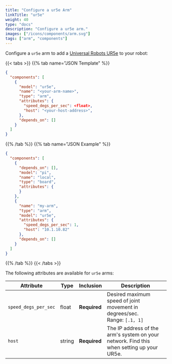 ```yaml
---
title: "Configure a ur5e Arm"
linkTitle: "ur5e"
weight: 40
type: "docs"
description: "Configure a ur5e arm."
images: ["/icons/components/arm.svg"]
tags: ["arm", "components"]
---
```


Configure a `ur5e` arm to add a [Universal Robots UR5e](https://www.universal-robots.com/products/ur5-robot) to your robot:

{{< tabs >}}
{{% tab name="JSON Template" %}}

```json {class="line-numbers linkable-line-numbers"}
{
  "components": [
    {
      "model": "ur5e",
      "name": "<your-arm-name>",
      "type": "arm",
      "attributes": {
        "speed_degs_per_sec": <float>,
        "host": "<your-host-address>",
      },
      "depends_on": []
    }
  ]
}
```

{{% /tab %}}
{{% tab name="JSON Example" %}}

```json {class="line-numbers linkable-line-numbers"}
{
  "components": [
    {
      "depends_on": [],
      "model": "pi",
      "name": "local",
      "type": "board",
      "attributes": {
      }
    },
    {
      "name": "my-arm",
      "type": "arm",
      "model": "ur5e",
      "attributes": {
        "speed_degs_per_sec": 1,
        "host": "10.1.10.82"
      },
      "depends_on": []
    }
  ]
}
```

{{% /tab %}}
{{< /tabs >}}

The following attributes are available for `ur5e` arms:

<!-- prettier-ignore -->
| Attribute | Type | Inclusion | Description |
| --------- | ---- | ----------| ----------- |
| `speed_degs_per_sec`  | float | **Required** | Desired maximum speed of joint movement in degrees/sec. <br> Range: `[.1, 1]` |
| `host`  | string | **Required** | The IP address of the arm's system on your network. Find this when setting up your UR5e. |
